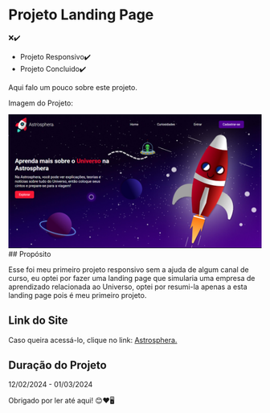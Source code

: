 <h1>Projeto Landing Page</h1>
❌✔️
<p> <ul> <li>Projeto Responsivo✔️ </li> <li>Projeto Concluido✔️</li> </ul></p>

<p>Aqui falo um pouco sobre este projeto.</p>

<p>Imagem do Projeto: </p>
<img src="https://github.com/vitorarevalo/projeto-landing-page/blob/main/Astrosphera.png?raw=true" width="700px">
## Propósito
<p>Esse foi meu primeiro projeto responsivo sem a ajuda de algum canal de curso, eu optei por fazer uma landing page que simularia uma empresa de aprendizado relacionada ao Universo, optei por resumi-la apenas a esta landing page pois é meu primeiro projeto.</p>

## Link do Site
<p>Caso queira acessá-lo, clique no link: <a href="https://vitorarevalo.github.io/projeto-landing-page/" target="_blank">Astrosphera.</a></p>

## Duração do Projeto 
<p>12/02/2024 - 01/03/2024</p>

<p>Obrigado por ler até aqui! 😊❤️🖥️</p>
